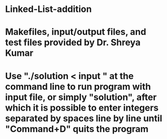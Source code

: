 # Linked-List-addition
# Makefiles, input/output files, and test files provided by Dr. Shreya Kumar
# Use "./solution < input " at the command line to run program with input file, or simply "solution", after which it is possible to enter integers separated by spaces line by line until "Command+D" quits the program
